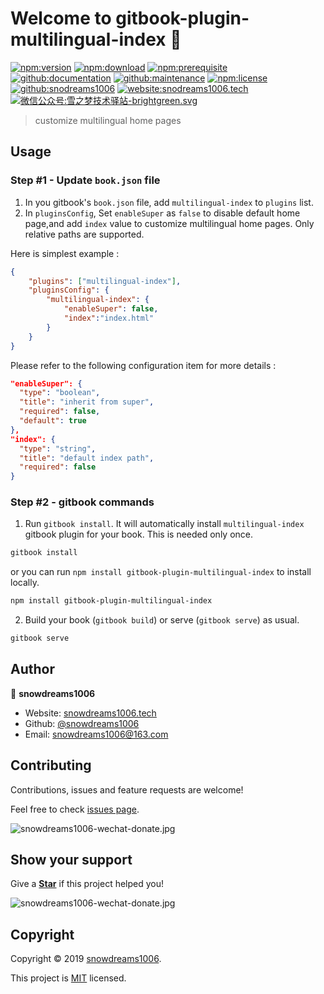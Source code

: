 # Welcome to gitbook-plugin-multilingual-index 👋

[![npm:version](https://img.shields.io/npm/v/gitbook-plugin-multilingual-index.svg)](https://www.npmjs.com/package/gitbook-plugin-multilingual-index)
[![npm:download](https://img.shields.io/npm/dt/gitbook-plugin-multilingual-index.svg)](https://www.npmjs.com/package/gitbook-plugin-multilingual-index)
[![npm:prerequisite](https://img.shields.io/badge/gitbook-*-blue.svg)](https://www.npmjs.com/package/gitbook-plugin-multilingual-index)
[![github:documentation](https://img.shields.io/badge/documentation-yes-brightgreen.svg)](https://github.com/snowdreams1006/gitbook-plugin-multilingual-index#readme)
[![github:maintenance](https://img.shields.io/badge/Maintained%3F-yes-green.svg)](https://github.com/snowdreams1006/gitbook-plugin-multilingual-index/graphs/commit-activity)
[![npm:license](https://img.shields.io/npm/l/gitbook-plugin-multilingual-index.svg)](https://github.com/snowdreams1006/gitbook-plugin-multilingual-index/blob/master/LICENSE)
[![github:snodreams1006](https://img.shields.io/badge/github-snowdreams1006-brightgreen.svg)](https://github.com/snowdreams1006)
[![website:snodreams1006.tech](https://img.shields.io/badge/website-snowdreams1006.tech-brightgreen.svg)](https://snowdreams1006.tech/)
[![微信公众号:雪之梦技术驿站-brightgreen.svg](https://img.shields.io/badge/%E5%BE%AE%E4%BF%A1%E5%85%AC%E4%BC%97%E5%8F%B7-%E9%9B%AA%E4%B9%8B%E6%A2%A6%E6%8A%80%E6%9C%AF%E9%A9%BF%E7%AB%99-brightgreen.svg)](https://snowdreams1006.github.io/snowdreams1006-wechat-public.jpeg)

> customize multilingual home pages

## Usage

### Step #1 - Update `book.json` file

1. In you gitbook's `book.json` file, add `multilingual-index` to `plugins` list.
2. In `pluginsConfig`, Set `enableSuper` as `false` to disable default home page,and add `index` value to customize multilingual home pages. Only relative paths are supported.

Here is simplest example :

```json
{
    "plugins": ["multilingual-index"],
    "pluginsConfig": {
        "multilingual-index": {
            "enableSuper": false,
            "index":"index.html"
        }
    }
}
```

Please refer to the following configuration item for more details : 

```json
"enableSuper": {
  "type": "boolean",
  "title": "inherit from super",
  "required": false,
  "default": true
},
"index": {
  "type": "string",
  "title": "default index path",
  "required": false
}
```

### Step #2 - gitbook commands

1. Run `gitbook install`. It will automatically install `multilingual-index` gitbook plugin for your book. This is needed only once.

```bash
gitbook install
```

or you can run `npm install gitbook-plugin-multilingual-index` to install locally.

```bash
npm install gitbook-plugin-multilingual-index
```

2. Build your book (`gitbook build`) or serve (`gitbook serve`) as usual.

```bash
gitbook serve
```

## Author

👤 **snowdreams1006**

- Website: [snowdreams1006.tech](https://snowdreams1006.tech/)
- Github: [@snowdreams1006](https://github.com/snowdreams1006)
- Email: [snowdreams1006@163.com](mailto:snowdreams1006@163.com)

## Contributing

Contributions, issues and feature requests are welcome!

Feel free to check [issues page](https://github.com/snowdreams1006/gitbook-plugin-multilingual-index/issues).

![snowdreams1006-wechat-donate.jpg](https://snowdreams1006.github.io/snowdreams1006-wechat-donate.jpg)

## Show your support

Give a **[Star](https://github.com/snowdreams1006/gitbook-plugin-multilingual-index)** if this project helped you!

![snowdreams1006-wechat-donate.jpg](https://snowdreams1006.github.io/snowdreams1006-wechat-donate.jpg)

## Copyright

Copyright © 2019 [snowdreams1006](https://github.com/snowdreams1006).

This project is [MIT](https://github.com/snowdreams1006/gitbook-plugin-multilingual-index/blob/master/LICENSE) licensed.